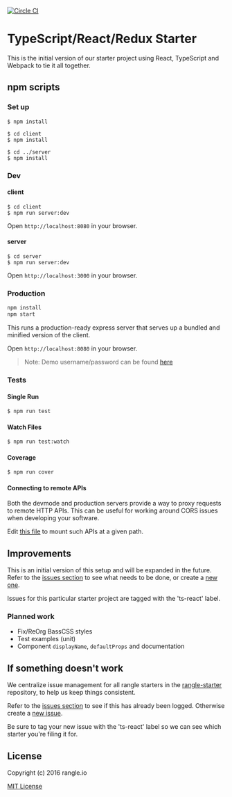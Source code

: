 [![Circle CI](https://circleci.com/gh/rangle/typescript-react-redux-starter.svg?style=svg)](https://circleci.com/gh/rangle/typescript-react-redux-starter)

# TypeScript/React/Redux Starter

This is the initial version of our starter project using React, TypeScript and Webpack to tie it all together.

## npm scripts

### Set up
```
$ npm install

$ cd client
$ npm install

$ cd ../server
$ npm install
```

### Dev

#### client
```
$ cd client
$ npm run server:dev
```
Open `http://localhost:8080` in your browser.

#### server
```
$ cd server
$ npm run server:dev
```
Open `http://localhost:3000` in your browser.



### Production

```bash
npm install
npm start
```

This runs a production-ready express server that serves up a bundled and
minified version of the client.

Open `http://localhost:8080` in your browser.

> Note: Demo username/password can be found [here](https://github.com/rangle/typescript-react-redux-starter/blob/master/server/users.json)

### Tests

#### Single Run
```bash
$ npm run test
```

#### Watch Files
```bash
$ npm run test:watch
```

#### Coverage
```bash
$ npm run cover
```

#### Connecting to remote APIs

Both the devmode and production servers provide a way to proxy requests to
remote HTTP APIs.  This can be useful for working around CORS issues when
developing your software.

Edit [this file](server/proxy-config.js) to mount such APIs at a given path.

## Improvements

This is an initial version of this setup and will be expanded in the future. Refer to the [issues section](https://github.com/rangle/rangle-starter/issues) to see what needs to be done, or create a [new one](https://github.com/rangle/rangle-starter/issues/new).

Issues for this particular starter project are tagged with the 'ts-react' label.

### Planned work

* Fix/ReOrg BassCSS styles
* Test examples (unit)
* Component `displayName`, `defaultProps` and documentation

## If something doesn't work

We centralize issue management for all rangle starters in the [rangle-starter](https://github.com/rangle/rangle-starter) repository, to help us keep things consistent.

Refer to the [issues section](https://github.com/rangle/rangle-starter/issues) to see if this has already been logged. Otherwise create a [new issue](https://github.com/rangle/rangle-starter/issues/new).

Be sure to tag your new issue with the 'ts-react' label so we can see which starter you're filing it for.

## License

Copyright (c) 2016 rangle.io

[MIT License][MIT]

[MIT]: ./LICENSE "Mit License"
